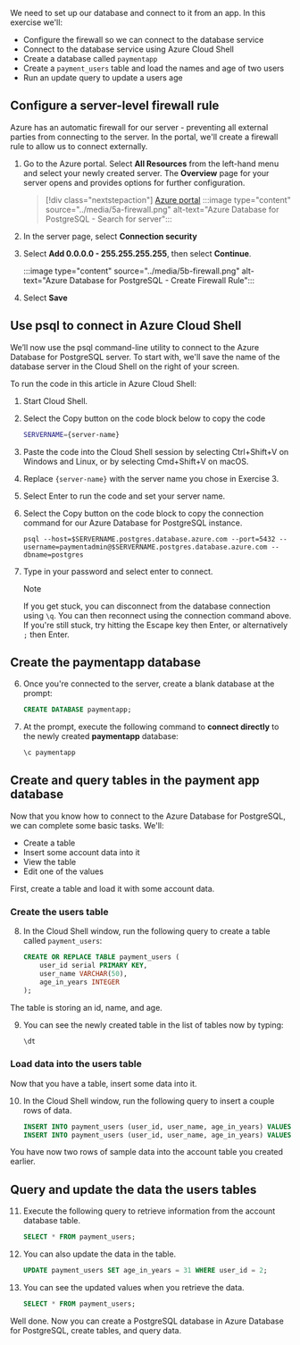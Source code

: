 We need to set up our database and connect to it from an app. In this exercise we'll:

* Configure the firewall so we can connect to the database service
* Connect to the database service using Azure Cloud Shell
* Create a database called `paymentapp`
* Create a `payment_users` table and load the names and age of two users
* Run an update query to update a users age

## Configure a server-level firewall rule

Azure has an automatic firewall for our server - preventing all external parties from connecting to the server. In the portal, we'll create a firewall rule to allow us to connect externally.

1. Go to the Azure portal. Select **All Resources** from the left-hand menu and select your newly created server. The **Overview** page for your server opens and provides options for further configuration.

    > [!div class="nextstepaction"]
    > [Azure portal](https://portal.azure.com/learn.docs.microsoft.com/?azure-portal=true)
    :::image type="content" source="../media/5a-firewall.png" alt-text="Azure Database for PostgreSQL - Search for server":::

1. In the server page, select **Connection security**

1. Select **Add 0.0.0.0 - 255.255.255.255**, then select **Continue**.

    :::image type="content" source="../media/5b-firewall.png" alt-text="Azure Database for PostgreSQL - Create Firewall Rule":::

1. Select **Save**

## Use psql to connect in Azure Cloud Shell

We’ll now use the psql command-line utility to connect to the Azure Database for PostgreSQL server. To start with, we'll save the name of the database server in the Cloud Shell on the right of your screen.

To run the code in this article in Azure Cloud Shell:

1. Start Cloud Shell.
1. Select the Copy button on the code block below to copy the code

    ```bash
    SERVERNAME={server-name}
    ```

1. Paste the code into the Cloud Shell session by selecting Ctrl+Shift+V on Windows and Linux, or by selecting Cmd+Shift+V on macOS.
1. Replace `{server-name}` with the server name you chose in Exercise 3.
1. Select Enter to run the code and set your server name.

1. Select the Copy button on the code block to copy the connection command for our Azure Database for PostgreSQL instance.

    ```psql
    psql --host=$SERVERNAME.postgres.database.azure.com --port=5432 --username=paymentadmin@$SERVERNAME.postgres.database.azure.com --dbname=postgres
    ```

1. Type in your password and select enter to connect.

    > [!NOTE]
    > If you get stuck, you can disconnect from the database connection using `\q`. You can then reconnect using the connection command above. If you're still stuck, try hitting the Escape key then Enter, or alternatively `;` then Enter.

## Create the paymentapp database

6. Once you're connected to the server, create a blank database at the prompt:

    ```sql
    CREATE DATABASE paymentapp;
    ```

7. At the prompt, execute the following command to **connect directly** to the newly created **paymentapp** database:

    ```sql
    \c paymentapp
    ```

## Create and query tables in the payment app database

Now that you know how to connect to the Azure Database for PostgreSQL, we can complete some basic tasks. We'll:

* Create a table
* Insert some account data into it
* View the table
* Edit one of the values

First, create a table and load it with some account data.

### Create the users table

8. In the Cloud Shell window, run the following query to create a table called `payment_users`:

    ```sql
    CREATE OR REPLACE TABLE payment_users (
    	user_id serial PRIMARY KEY,
    	user_name VARCHAR(50),
    	age_in_years INTEGER
    );
    ```

The table is storing an id, name, and age.

9. You can see the newly created table in the list of tables now by typing:

    ```sql
    \dt
    ```

### Load data into the users table

Now that you have a table, insert some data into it.

10. In the Cloud Shell  window, run the following query to insert a couple rows of data.

    ```sql
    INSERT INTO payment_users (user_id, user_name, age_in_years) VALUES (1, 'John', 45);
    INSERT INTO payment_users (user_id, user_name, age_in_years) VALUES (2, 'Lauren', 32);
    ```

You have now two rows of sample data into the account table you created earlier.

## Query and update the data the users tables

11. Execute the following query to retrieve information from the account database table.

    ```sql
    SELECT * FROM payment_users;
    ```

12. You can also update the data in the table.

    ```sql
    UPDATE payment_users SET age_in_years = 31 WHERE user_id = 2;
    ```

13. You can see the updated values when you retrieve the data.

    ```sql
    SELECT * FROM payment_users;
    ```

Well done. Now you can create a PostgreSQL database in Azure Database for PostgreSQL, create tables, and query data.
